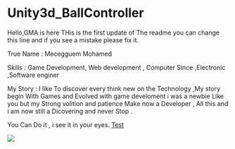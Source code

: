 # Unity3d_BallController



Hello,GMA is here THis is the first update of The readme you can change this line and if you see a mistake please fix it.

True Name : Mecegguem Mohamed

Skills : Game Development, Web development , Computer Since ,Electronic ,Software enginer 

My Story : I like To discover every think new on the Technology  ,My story begin With Games and Evolved with game develoment i was a newbie Like you but my Strong volition and patience Make now a Developer , All this and i am now still a Dicovering and never Stop .

You Can Do it , i see it in your eyes.
 <a href="#">Test</a>
 
 <img src="https://avatars3.githubusercontent.com/u/21009210?v=3&u=fd03585cf0b76cc91aaded1a692c4d2389307f32&s=400">
